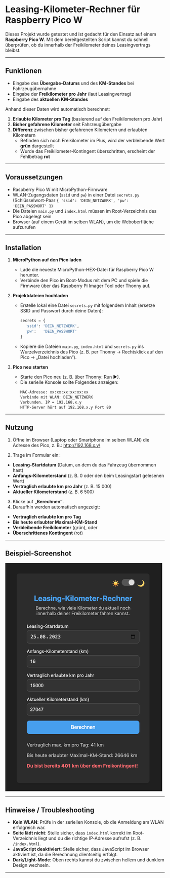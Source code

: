 # Leasing-Kilometer-Rechner für Raspberry Pico W

Dieses Projekt wurde getestet und ist gedacht für den Einsatz auf einem **Raspberry Pico W**. Mit dem bereitgestellten Script kannst du schnell überprüfen, ob du innerhalb der Freikilometer deines Leasingvertrags bleibst.

---

## Funktionen

- Eingabe des **Übergabe-Datums** und des **KM-Standes** bei Fahrzeugübernahme  
- Eingabe der **Freikilometer pro Jahr** (laut Leasingvertrag)  
- Eingabe des **aktuellen KM-Standes**  

Anhand dieser Daten wird automatisch berechnet:

1. **Erlaubte Kilometer pro Tag** (basierend auf den Freikilometern pro Jahr)  
2. **Bisher gefahrene Kilometer** seit Fahrzeugübergabe  
3. **Differenz** zwischen bisher gefahrenen Kilometern und erlaubten Kilometern  
   - Befinden sich noch Freikilometer im Plus, wird der verbleibende Wert **grün** dargestellt  
   - Wurde das Freikilometer-Kontingent überschritten, erscheint der Fehlbetrag **rot**  

---

## Voraussetzungen

- Raspberry Pico W mit MicroPython-Firmware  
- WLAN-Zugangsdaten (`ssid` und `pw`) in einer Datei `secrets.py` (Schlüsselwort-Paar `{ 'ssid': 'DEIN_NETZWERK', 'pw': 'DEIN_PASSWORT' }`)  
- Die Dateien `main.py` und `index.html` müssen im Root-Verzeichnis des Pico abgelegt sein  
- Browser (auf einem Gerät im selben WLAN), um die Weboberfläche aufzurufen  

---

## Installation

1. **MicroPython auf den Pico laden**  
   - Lade die neueste MicroPython-HEX-Datei für Raspberry Pico W herunter.  
   - Verbinde den Pico im Boot-Modus mit dem PC und spiele die Firmware über das Raspberry Pi Imager Tool oder Thonny auf.

2. **Projektdateien hochladen**  
   - Erstelle lokal eine Datei `secrets.py` mit folgendem Inhalt (ersetze SSID und Passwort durch deine Daten):
     ```python
     secrets = {
       'ssid': 'DEIN_NETZWERK',
       'pw':   'DEIN_PASSWORT'
     }
     ```
   - Kopiere die Dateien `main.py`, `index.html` und `secrets.py` ins Wurzelverzeichnis des Pico (z. B. per Thonny → Rechtsklick auf den Pico → „Datei hochladen“).

3. **Pico neu starten**  
   - Starte den Pico neu (z. B. über Thonny: Run ▶).  
   - Die serielle Konsole sollte Folgendes anzeigen:
     ```
     MAC-Adresse: xx:xx:xx:xx:xx:xx
     Verbinde mit WLAN: DEIN_NETZWERK
     Verbunden. IP = 192.168.x.y
     HTTP-Server hört auf 192.168.x.y Port 80
     ```

---

## Nutzung

1. Öffne im Browser (Laptop oder Smartphone im selben WLAN) die Adresse des Pico, z. B.:  http://192.168.x.y/

2. Trage im Formular ein:
- **Leasing-Startdatum** (Datum, an dem du das Fahrzeug übernommen hast)  
- **Anfangs-Kilometerstand** (z. B. 0 oder den beim Leasingstart gelesenen Wert)  
- **Vertraglich erlaubte km pro Jahr** (z. B. 15 000)  
- **Aktueller Kilometerstand** (z. B. 6 500)  

3. Klicke auf **„Berechnen“**.  
4. Daraufhin werden automatisch angezeigt:
- **Vertraglich erlaubte km pro Tag**  
- **Bis heute erlaubter Maximal-KM-Stand**  
- **Verbleibende Freikilometer** (grün), oder  
- **Überschrittenes Kontingent** (rot)  

---

## Beispiel-Screenshot

![Screenshot](https://github.com/Valgart/leasing_km/blob/main/Screenshot%2003.06.2025%20um%2021.19.57%20PM.png)

---


## Hinweise / Troubleshooting

- **Kein WLAN**: Prüfe in der seriellen Konsole, ob die Anmeldung am WLAN erfolgreich war.  
- **Seite lädt nicht**: Stelle sicher, dass `index.html` korrekt im Root-Verzeichnis liegt und du die richtige IP-Adresse aufrufst (z. B. `/index.html`).  
- **JavaScript deaktiviert**: Stelle sicher, dass JavaScript im Browser aktiviert ist, da die Berechnung clientseitig erfolgt.  
- **Dark/Light-Mode**: Oben rechts kannst du zwischen hellem und dunklem Design wechseln.  

---


